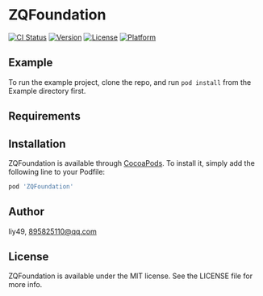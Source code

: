# ZQFoundation

[![CI Status](https://img.shields.io/travis/liy49/ZQFoundation.svg?style=flat)](https://travis-ci.org/liy49/ZQFoundation)
[![Version](https://img.shields.io/cocoapods/v/ZQFoundation.svg?style=flat)](https://cocoapods.org/pods/ZQFoundation)
[![License](https://img.shields.io/cocoapods/l/ZQFoundation.svg?style=flat)](https://cocoapods.org/pods/ZQFoundation)
[![Platform](https://img.shields.io/cocoapods/p/ZQFoundation.svg?style=flat)](https://cocoapods.org/pods/ZQFoundation)

## Example

To run the example project, clone the repo, and run `pod install` from the Example directory first.

## Requirements

## Installation

ZQFoundation is available through [CocoaPods](https://cocoapods.org). To install
it, simply add the following line to your Podfile:

```ruby
pod 'ZQFoundation'
```

## Author

liy49, 895825110@qq.com

## License

ZQFoundation is available under the MIT license. See the LICENSE file for more info.
